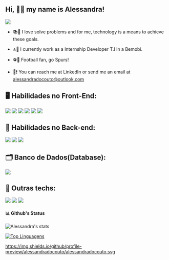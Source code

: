 
## Hi, ✌🏻 my name is Alessandra!  

<a href="https://www.linkedin.com/in/alessandradocouto"><img src="https://img.shields.io/badge/LinkedIn-0077B5?style=for-the-badge&logo=linkedin&logoColor=white"></a> 

- 📚📗 I love solve problems and for me, technology is a means to achieve these goals. 

- 🔝💯 I currently work as a Internship Developer T.I in a Bemobi. 

- ⚽️🥇 Football fan, go Spurs!

- 📱❗ You can reach me at LinkedIn or send me an email at alessandradocouto@outlook.com



## 🖥 Habilidades no Front-End:


<img src="https://img.shields.io/badge/HTML5-E34F26?style=for-the-badge&logo=html5&logoColor=white">  <img src="https://img.shields.io/badge/CSS3-1572B6?style=for-the-badge&logo=css3&logoColor=white"> <img src="https://img.shields.io/badge/JavaScript-F7DF1E?style=for-the-badge&logo=javascript&logoColor=black">   <img src="https://img.shields.io/badge/Git-F05032?style=for-the-badge&logo=git&logoColor=white">
<img src="https://img.shields.io/badge/React-20232A?style=for-the-badge&logo=react&logoColor=61DAFB">
<img src="https://img.shields.io/badge/Material--UI-0081CB?style=for-the-badge&logo=material-ui&logoColor=white">
 
## 📝 Habilidades no Back-end:

<img src="https://img.shields.io/badge/Java-14354C?style=for-the-badge&logo=java&logoColor=black">  
<img src="https://img.shields.io/badge/C%23-239120?style=for-the-badge&logo=c-sharp&logoColor=white">
<img src="https://img.shields.io/badge/.NET-5C2D91?style=for-the-badge&logo=.net&logoColor=white">


## 🗂 Banco de Dados(Database):


<img src="https://img.shields.io/badge/Mysql-000000?style=for-the-badge&logo=mysql&logoColor=yellow">

 
## 🔎 Outras techs:

 <img src="https://img.shields.io/badge/TypeScript-007ACC?style=for-the-badge&logo=typescript&logoColor=white">  <img src="https://img.shields.io/badge/Figma-F24E1E?style=for-the-badge&logo=figma&logoColor=white">  <img src="https://img.shields.io/badge/Inkscape-000000?style=for-the-badge&logo=Inkscape&logoColor=white"> 



#### 📊 Github's Status

![Alessandra's stats](https://github-readme-stats.vercel.app/api?username=alessandradocouto&theme=dracula&show_icons=true)

[![Top Linguagens](https://github-readme-stats.vercel.app/api/top-langs/?username=alessandradocouto&layout=compact)](https://github.com/alessandradocouto/github-readme-stats)




https://img.shields.io/github/profile-preview/alessandradocouto/alessandradocouto.svg
